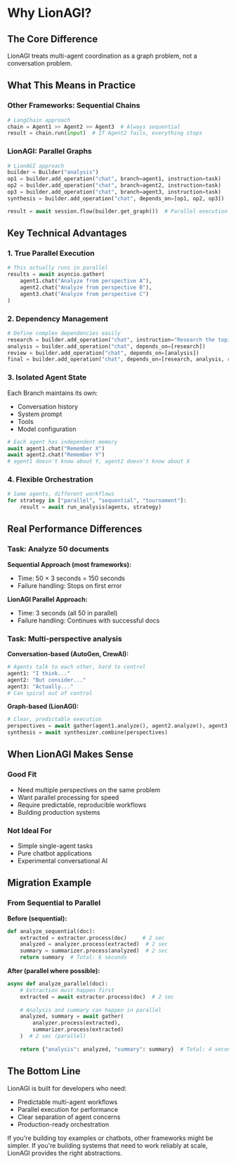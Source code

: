 # Why LionAGI?

## The Core Difference

LionAGI treats multi-agent coordination as a graph problem, not a conversation
problem.

## What This Means in Practice

### Other Frameworks: Sequential Chains

```python
# LangChain approach
chain = Agent1 >> Agent2 >> Agent3  # Always sequential
result = chain.run(input)  # If Agent2 fails, everything stops
```

### LionAGI: Parallel Graphs

```python
# LionAGI approach
builder = Builder("analysis")
op1 = builder.add_operation("chat", branch=agent1, instruction=task)
op2 = builder.add_operation("chat", branch=agent2, instruction=task)
op3 = builder.add_operation("chat", branch=agent3, instruction=task)
synthesis = builder.add_operation("chat", depends_on=[op1, op2, op3])

result = await session.flow(builder.get_graph())  # Parallel execution
```

## Key Technical Advantages

### 1. True Parallel Execution

```python
# This actually runs in parallel
results = await asyncio.gather(
    agent1.chat("Analyze from perspective A"),
    agent2.chat("Analyze from perspective B"),
    agent3.chat("Analyze from perspective C")
)
```

### 2. Dependency Management

```python
# Define complex dependencies easily
research = builder.add_operation("chat", instruction="Research the topic")
analysis = builder.add_operation("chat", depends_on=[research])
review = builder.add_operation("chat", depends_on=[analysis])
final = builder.add_operation("chat", depends_on=[research, analysis, review])
```

### 3. Isolated Agent State

Each Branch maintains its own:

- Conversation history
- System prompt
- Tools
- Model configuration

```python
# Each agent has independent memory
await agent1.chat("Remember X")
await agent2.chat("Remember Y")
# agent1 doesn't know about Y, agent2 doesn't know about X
```

### 4. Flexible Orchestration

```python
# Same agents, different workflows
for strategy in ["parallel", "sequential", "tournament"]:
    result = await run_analysis(agents, strategy)
```

## Real Performance Differences

### Task: Analyze 50 documents

**Sequential Approach (most frameworks):**

- Time: 50 × 3 seconds = 150 seconds
- Failure handling: Stops on first error

**LionAGI Parallel Approach:**

- Time: 3 seconds (all 50 in parallel)
- Failure handling: Continues with successful docs

### Task: Multi-perspective analysis

**Conversation-based (AutoGen, CrewAI):**

```python
# Agents talk to each other, hard to control
agent1: "I think..."
agent2: "But consider..."
agent3: "Actually..."
# Can spiral out of control
```

**Graph-based (LionAGI):**

```python
# Clear, predictable execution
perspectives = await gather(agent1.analyze(), agent2.analyze(), agent3.analyze())
synthesis = await synthesizer.combine(perspectives)
```

## When LionAGI Makes Sense

### Good Fit

- Need multiple perspectives on the same problem
- Want parallel processing for speed
- Require predictable, reproducible workflows
- Building production systems

### Not Ideal For

- Simple single-agent tasks
- Pure chatbot applications
- Experimental conversational AI

## Migration Example

### From Sequential to Parallel

**Before (sequential):**

```python
def analyze_sequential(doc):
    extracted = extractor.process(doc)     # 2 sec
    analyzed = analyzer.process(extracted)  # 2 sec
    summary = summarizer.process(analyzed)  # 2 sec
    return summary  # Total: 6 seconds
```

**After (parallel where possible):**

```python
async def analyze_parallel(doc):
    # Extraction must happen first
    extracted = await extractor.process(doc)  # 2 sec
    
    # Analysis and summary can happen in parallel
    analyzed, summary = await gather(
        analyzer.process(extracted),
        summarizer.process(extracted)
    )  # 2 sec (parallel)
    
    return {"analysis": analyzed, "summary": summary}  # Total: 4 seconds
```

## The Bottom Line

LionAGI is built for developers who need:

- Predictable multi-agent workflows
- Parallel execution for performance
- Clear separation of agent concerns
- Production-ready orchestration

If you're building toy examples or chatbots, other frameworks might be simpler.
If you're building systems that need to work reliably at scale, LionAGI provides
the right abstractions.
